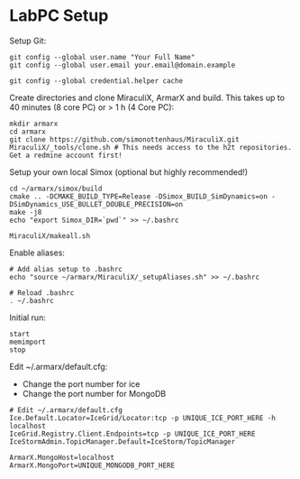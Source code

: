 # LabPC Setup
Setup Git:
```
git config --global user.name "Your Full Name"
git config --global user.email your.email@domain.example

git config --global credential.helper cache
```

Create directories and clone MiraculiX, ArmarX and build. This takes up to 40 minutes (8 core PC) or > 1 h (4 Core PC):
```
mkdir armarx
cd armarx
git clone https://github.com/simonottenhaus/MiraculiX.git
MiraculiX/_tools/clone.sh # This needs access to the h2t repositories. Get a redmine account first!
```

Setup your own local Simox (optional but highly recommended!)
```
cd ~/armarx/simox/build
cmake .. -DCMAKE_BUILD_TYPE=Release -DSimox_BUILD_SimDynamics=on -DSimDynamics_USE_BULLET_DOUBLE_PRECISION=on
make -j8
echo "export Simox_DIR=`pwd`" >> ~/.bashrc
```


```
MiraculiX/makeall.sh
```

Enable aliases:
```
# Add alias setup to .bashrc
echo "source ~/armarx/MiraculiX/_setupAliases.sh" >> ~/.bashrc

# Reload .bashrc
. ~/.bashrc
```

Initial run:
```
start
memimport
stop
```

Edit ~/.armarx/default.cfg:
- Change the port number for ice
- Change the port number for MongoDB
```
# Edit ~/.armarx/default.cfg
Ice.Default.Locator=IceGrid/Locator:tcp -p UNIQUE_ICE_PORT_HERE -h localhost
IceGrid.Registry.Client.Endpoints=tcp -p UNIQUE_ICE_PORT_HERE
IceStormAdmin.TopicManager.Default=IceStorm/TopicManager

ArmarX.MongoHost=localhost
ArmarX.MongoPort=UNIQUE_MONGODB_PORT_HERE
```
